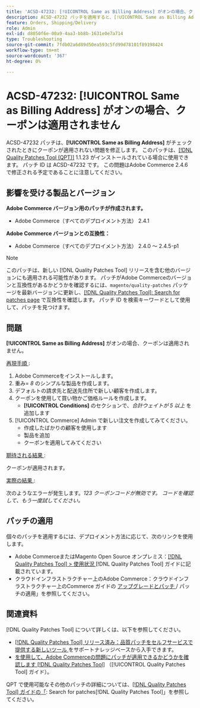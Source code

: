 ```yaml
---
title: 'ACSD-47232: [!UICONTROL Same as Billing Address] がオンの場合、クーポンは適用されません'
description: ACSD-47232 パッチを適用すると、[!UICONTROL Same as Billing Address] がオンの場合にクーポンが適用されないAdobe Commerceの問題を修正できます。
feature: Orders, Shipping/Delivery
role: Admin
exl-id: d8050f6e-00a9-4aa3-bb8b-1631e0e7a714
type: Troubleshooting
source-git-commit: 7fdb02a6d89d50ea593c5fd99d78101f89198424
workflow-type: tm+mt
source-wordcount: '367'
ht-degree: 0%

---
```


# ACSD-47232: [!UICONTROL Same as Billing Address] がオンの場合、クーポンは適用されません

ACSD-47232 パッチは、**[!UICONTROL Same as Billing Address]** がチェックされたときにクーポンが適用されない問題を修正します。 このパッチは、[[!DNL Quality Patches Tool (QPT)]](https://experienceleague.adobe.com/ja/docs/commerce-operations/tools/quality-patches-tool/quality-patches-tool-to-self-serve-quality-patches) 1.1.23 がインストールされている場合に使用できます。 パッチ ID は ACSD-47232 です。 この問題はAdobe Commerce 2.4.6 で修正される予定であることに注意してください。

## 影響を受ける製品とバージョン

**Adobe Commerce バージョン用のパッチが作成されます。**

* Adobe Commerce（すべてのデプロイメント方法） 2.4.1

**Adobe Commerce バージョンとの互換性：**

* Adobe Commerce（すべてのデプロイメント方法） 2.4.0 ～ 2.4.5-p1

>[!NOTE]
>
>このパッチは、新しい [!DNL Quality Patches Tool] リリースを含む他のバージョンにも適用される可能性があります。 パッチがAdobe Commerceのバージョンと互換性があるかどうかを確認するには、`magento/quality-patches` パッケージを最新バージョンに更新し、[[!DNL Quality Patches Tool]: Search for patches page](https://experienceleague.adobe.com/tools/commerce-quality-patches/index.html?lang=ja) で互換性を確認します。 パッチ ID を検索キーワードとして使用して、パッチを見つけます。

## 問題

**[!UICONTROL Same as Billing Address]** がオンの場合、クーポンは適用されません。

<u> 再現手順 </u>:

1. Adobe Commerceをインストールします。
1. 重み= *8* のシンプルな製品を作成します。
1. デフォルトの請求先と配送先住所で新しい顧客を作成します。
1. クーポンを使用して買い物かご価格ルールを作成します。
   * **[!UICONTROL Conditions]** のセクションで、*合計ウェイトが 5 以上* を追加します
1. [!UICONTROL Commerce] Admin で新しい注文を作成してみてください。
   * 作成したばかりの顧客を使用します
   * 製品を追加
   * クーポンを適用してみてください

<u> 期待される結果 </u>:

クーポンが適用されます。

<u> 実際の結果 </u>:

次のようなエラーが発生します。*123 クーポンコードが無効です。 コードを確認して、もう一度試してください。*

## パッチの適用

個々のパッチを適用するには、デプロイメント方法に応じて、次のリンクを使用します。

* Adobe CommerceまたはMagento Open Source オンプレミス：[[!DNL Quality Patches Tool] > 使用状況 ](/help/tools/quality-patches-tool/usage.md) [!DNL Quality Patches Tool] ガイドに記載されています。
* クラウドインフラストラクチャー上のAdobe Commerce：クラウドインフラストラクチャー上のCommerce ガイドの [ アップグレードとパッチ ](https://experienceleague.adobe.com/docs/commerce-cloud-service/user-guide/develop/upgrade/apply-patches.html?lang=ja)/ パッチの適用」を参照してください。

## 関連資料

[!DNL Quality Patches Tool] について詳しくは、以下を参照してください。

* [[!DNL Quality Patches Tool]  リリース済み：品質パッチをセルフサービスで提供する新しいツール ](https://experienceleague.adobe.com/ja/docs/commerce-operations/tools/quality-patches-tool/quality-patches-tool-to-self-serve-quality-patches) をサポートナレッジベースから入手できます。
* [ を使用して、Adobe Commerceの問題にパッチが適用できるかどうかを確認します  [!DNL Quality Patches Tool]](/help/tools/quality-patches-tool/patches-available-in-qpt/check-patch-for-magento-issue-with-magento-quality-patches.md) （[!UICONTROL Quality Patches Tool] ガイド）。


QPT で使用可能なその他のパッチの詳細については、[[!DNL Quality Patches Tool] ガイドの「](https://experienceleague.adobe.com/tools/commerce-quality-patches/index.html?lang=ja): Search for patches[!DNL Quality Patches Tool]」を参照してください。
